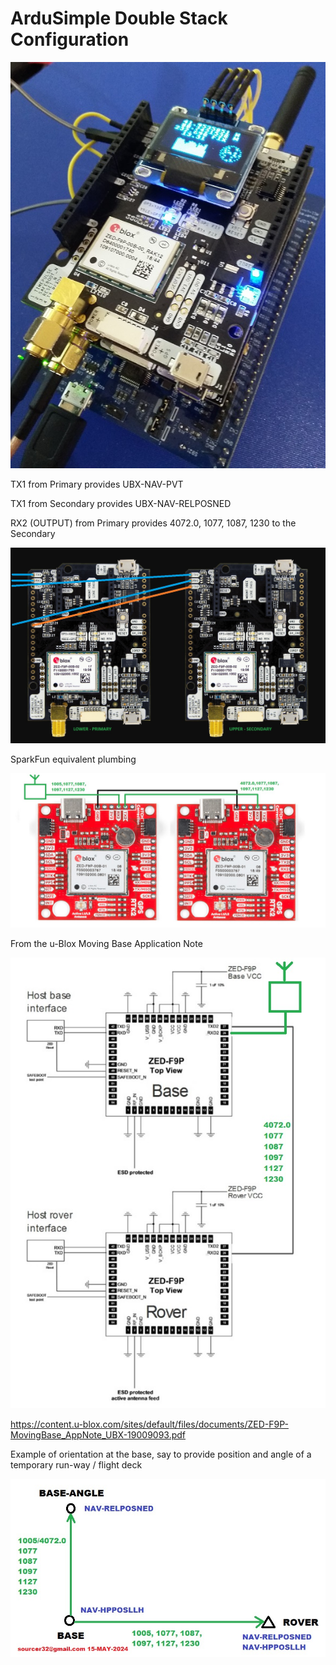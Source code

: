# ArduSimple Double Stack Configuration

![alt text](simpleRTK2B_DoubleStack.jpg?raw=true)

TX1 from Primary provides UBX-NAV-PVT

TX1 from Secondary provides UBX-NAV-RELPOSNED

RX2 (OUTPUT) from Primary provides 4072.0, 1077, 1087, 1230 to the Secondary

![alt text](simpleRTK2B_Dual.jpg?raw=true)

SparkFun equivalent plumbing

![alt text](SparkFun_Dual_002.jpg?raw=true)

From the u-Blox Moving Base Application Note

![alt text](movingbase_001.jpg?raw=true)

https://content.u-blox.com/sites/default/files/documents/ZED-F9P-MovingBase_AppNote_UBX-19009093.pdf

Example of orientation at the base, say to provide position and angle of a temporary run-way / flight deck

![alt text](Base_BaseAngle_Rover_001.jpg?raw=true)
